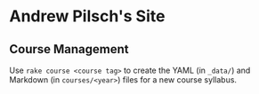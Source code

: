 # Andrew Pilsch's Site

## Course Management

Use `rake course <course tag>` to create the YAML (in `_data/`) and Markdown (in `courses/<year>`) files for a new course syllabus.
